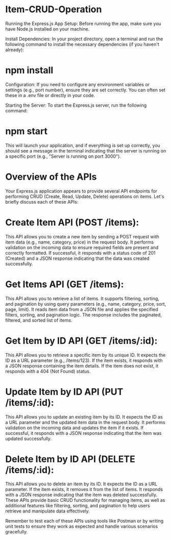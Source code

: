 # Item-CRUD-Operation
Running the Express.js App
Setup: Before running the app, make sure you have Node.js installed on your machine.

Install Dependencies: In your project directory, open a terminal and run the following command to install the necessary dependencies (if you haven't already):

# npm install
Configuration: If you need to configure any environment variables or settings (e.g., port number), ensure they are set correctly. You can often set these in a .env file or directly in your code.

Starting the Server: To start the Express.js server, run the following command:

# npm start
This will launch your application, and if everything is set up correctly, you should see a message in the terminal indicating that the server is running on a specific port (e.g., "Server is running on port 3000").

# Overview of the APIs
Your Express.js application appears to provide several API endpoints for performing CRUD (Create, Read, Update, Delete) operations on items. Let's briefly discuss each of these APIs:

# Create Item API (POST /items):

This API allows you to create a new item by sending a POST request with item data (e.g., name, category, price) in the request body.
It performs validation on the incoming data to ensure required fields are present and correctly formatted.
If successful, it responds with a status code of 201 (Created) and a JSON response indicating that the data was created successfully.

# Get Items API (GET /items):

This API allows you to retrieve a list of items.
It supports filtering, sorting, and pagination by using query parameters (e.g., name, category, price, sort, page, limit).
It reads item data from a JSON file and applies the specified filters, sorting, and pagination logic.
The response includes the paginated, filtered, and sorted list of items.

# Get Item by ID API (GET /items/:id):

This API allows you to retrieve a specific item by its unique ID.
It expects the ID as a URL parameter (e.g., /items/123).
If the item exists, it responds with a JSON response containing the item details.
If the item does not exist, it responds with a 404 (Not Found) status.

# Update Item by ID API (PUT /items/:id):

This API allows you to update an existing item by its ID.
It expects the ID as a URL parameter and the updated item data in the request body.
It performs validation on the incoming data and updates the item if it exists.
If successful, it responds with a JSON response indicating that the item was updated successfully.

# Delete Item by ID API (DELETE /items/:id):

This API allows you to delete an item by its ID.
It expects the ID as a URL parameter.
If the item exists, it removes it from the list of items.
It responds with a JSON response indicating that the item was deleted successfully.
These APIs provide basic CRUD functionality for managing items, as well as additional features like filtering, sorting, and pagination to help users retrieve and manipulate data effectively.

Remember to test each of these APIs using tools like Postman or by writing unit tests to ensure they work as expected and handle various scenarios gracefully.
